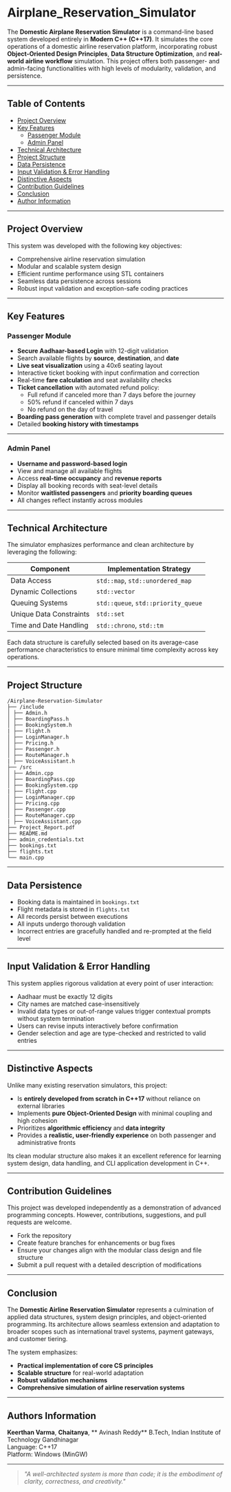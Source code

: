# Airplane_Reservation_Simulator

The **Domestic Airplane Reservation Simulator** is a command-line based system developed entirely in **Modern C++ (C++17)**. It simulates the core operations of a domestic airline reservation platform, incorporating robust **Object-Oriented Design Principles**, **Data Structure Optimization**, and **real-world airline workflow** simulation. This project offers both passenger- and admin-facing functionalities with high levels of modularity, validation, and persistence.

---
## Table of Contents

- [Project Overview](#project-overview)
- [Key Features](#key-features)
  - [Passenger Module](#passenger-module)
  - [Admin Panel](#admin-panel)
- [Technical Architecture](#technical-architecture)
- [Project Structure](#project-structure)
- [Data Persistence](#data-persistence)
- [Input Validation & Error Handling](#input-validation--error-handling)
- [Distinctive Aspects](#distinctive-aspects)
- [Contribution Guidelines](#contribution-guidelines)
- [Conclusion](#conclusion)
- [Author Information](#author-information)

---
## Project Overview

This system was developed with the following key objectives:

- Comprehensive airline reservation simulation
- Modular and scalable system design
- Efficient runtime performance using STL containers
- Seamless data persistence across sessions
- Robust input validation and exception-safe coding practices

---

## Key Features

### Passenger Module

- **Secure Aadhaar-based Login** with 12-digit validation
- Search available flights by **source**, **destination**, and **date**
- **Live seat visualization** using a 40x6 seating layout
- Interactive ticket booking with input confirmation and correction
- Real-time **fare calculation** and seat availability checks
- **Ticket cancellation** with automated refund policy:
  - Full refund if canceled more than 7 days before the journey
  - 50% refund if canceled within 7 days
  - No refund on the day of travel
- **Boarding pass generation** with complete travel and passenger details
- Detailed **booking history with timestamps**

---

### Admin Panel

- **Username and password-based login**
- View and manage all available flights
- Access **real-time occupancy** and **revenue reports**
- Display all booking records with seat-level details
- Monitor **waitlisted passengers** and **priority boarding queues**
- All changes reflect instantly across modules

---

## Technical Architecture

The simulator emphasizes performance and clean architecture by leveraging the following:

|      Component          |      Implementation Strategy        |
|-------------------------|-------------------------------------|
| Data Access             | `std::map`, `std::unordered_map`    |
| Dynamic Collections     | `std::vector`                       |
| Queuing Systems         | `std::queue`, `std::priority_queue` |
| Unique Data Constraints | `std::set`                          |
| Time and Date Handling  | `std::chrono`, `std::tm`            |

Each data structure is carefully selected based on its average-case performance characteristics to ensure minimal time complexity across key operations.

---

## Project Structure
```
/Airplane-Reservation-Simulator
├── /include
│ ├── Admin.h
│ ├── BoardingPass.h
│ ├── BookingSystem.h
| ├── Flight.h
│ ├── LoginManager.h
│ ├── Pricing.h
│ ├── Passenger.h
│ ├── RouteManager.h
| ├── VoiceAssistant.h
├── /src
│ ├── Admin.cpp
│ ├── BoardingPass.cpp
│ ├── BookingSystem.cpp
| ├── Flight.cpp
│ ├── LoginManager.cpp
│ ├── Pricing.cpp
│ ├── Passenger.cpp
│ ├── RouteManager.cpp
| ├── VoiceAssistant.cpp
├── Project_Report.pdf
├── README.md
├── admin_credentials.txt
├── bookings.txt
├── flights.txt
└── main.cpp
```

---

## Data Persistence

- Booking data is maintained in `bookings.txt`
- Flight metadata is stored in `flights.txt`
- All records persist between executions
- All inputs undergo thorough validation
- Incorrect entries are gracefully handled and re-prompted at the field level

---

## Input Validation & Error Handling

This system applies rigorous validation at every point of user interaction:

- Aadhaar must be exactly 12 digits
- City names are matched case-insensitively
- Invalid data types or out-of-range values trigger contextual prompts without system termination
- Users can revise inputs interactively before confirmation
- Gender selection and age are type-checked and restricted to valid entries

---

## Distinctive Aspects

Unlike many existing reservation simulators, this project:

- Is **entirely developed from scratch in C++17** without reliance on external libraries
- Implements **pure Object-Oriented Design** with minimal coupling and high cohesion
- Prioritizes **algorithmic efficiency** and **data integrity**
- Provides a **realistic, user-friendly experience** on both passenger and administrative fronts

Its clean modular structure also makes it an excellent reference for learning system design, data handling, and CLI application development in C++.

---

## Contribution Guidelines

This project was developed independently as a demonstration of advanced programming concepts. However, contributions, suggestions, and pull requests are welcome.

- Fork the repository
- Create feature branches for enhancements or bug fixes
- Ensure your changes align with the modular class design and file structure
- Submit a pull request with a detailed description of modifications

---

## Conclusion

The **Domestic Airline Reservation Simulator** represents a culmination of applied data structures, system design principles, and object-oriented programming. Its architecture allows seamless extension and adaptation to broader scopes such as international travel systems, payment gateways, and customer tiering.

The system emphasizes:

- **Practical implementation of core CS principles**
- **Scalable structure** for real-world adaptation
- **Robust validation mechanisms**
- **Comprehensive simulation of airline reservation systems**

---

## Authors Information

**Keerthan Varma**, **Chaitanya**, ** Avinash Reddy**
B.Tech, Indian Institute of Technology Gandhinagar  
Language: C++17  
Platform: Windows (MinGW)  


---

> *"A well-architected system is more than code; it is the embodiment of clarity, correctness, and creativity."*
